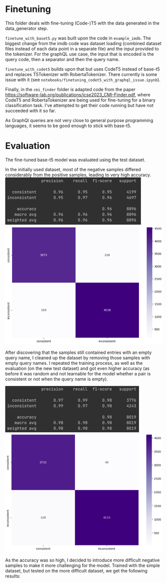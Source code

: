 # Finetuning

This folder deals with fine-tuning (Code-)T5 with the data generated in the data_generator step.

`finetune_with_baset5.py` was built upon the code in `example_imdb`.
The biggest change from the imdb code was dataset loading (combined dataset files instead of each data point in a separate file) and the input provided to the tokenizer.
For the graphQL use case, the input that is encoded is the query code, then a separator and then the query name.

`finetune_with_codet5` builds upon that but uses CodeT5 instead of base-t5 and replaces T5Tokenizer with RobertaTokenizer.
There currently is some issue with it (see `notebooks/finetuning_codet5_with_graphql_issue.ipynb`).

Finally, in the `cmi_finder` folder is adapted code from the paper https://software-lab.org/publications/icse2023_CMI-Finder.pdf, where
CodeT5 and RobertaTokenizer are being used for fine-tuning for a binary classification task.
I've attempted to get their code running but have not succeeded with it so far.

As GraphQl queries are not very close to general purpose programming languages, it seems to be good enough to stick with base-t5.

# Evaluation

The fine-tuned base-t5 model was evaluated using the test dataset.

In the initially used dataset, most of the negative samples differed considerably from the positive samples, leading to very high accuracy.
![Classification report simple dataset](eval_simple_dataset_1.png)
![Confusion matrix simple dataset](eval_simple_dataset_2.png)

After discovering that the samples still contained entries with an empty query name, I cleaned up the dataset by removing those samples with empty query names.
I repeated the training process, as well as the evaluation (on the new test dataset) and got even higher accuracy (as before it was random and not learnable for the model whether a pair is consistent or not when the query name is empty).

![Classification report simple dataset filtered](eval_simple_dataset_filtered_1.png)
![Confusion matrix simple dataset_filtered](eval_simple_dataset_filtered_2.png)

As the accuracy was so high, I decided to introduce more difficult negative samples to make it more challenging for the model.
Trained with the simple dataset, but tested on the more difficult dataset, we get the following results:

